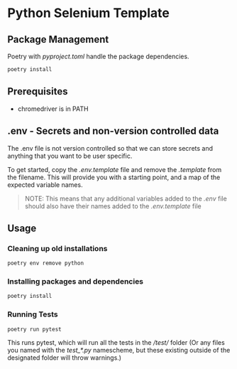 # Python Selenium Template

## Package Management

Poetry with *pyproject.toml* handle the package dependencies.

```bash
poetry install
```

## Prerequisites

* chromedriver is in PATH

## .env - Secrets and non-version controlled data

The .env file is not version controlled so that we can store secrets and anything that you want to be user specific.

To get started, copy the *.env.template* file and remove the *.template* from the filename. This will provide you with a starting point, and a map of the expected variable names.

> NOTE: This means that any additional variables added to the *.env* file should also have their names added to the *.env.template* file

## Usage

### Cleaning up old installations

```bash
poetry env remove python
```

### Installing packages and dependencies

```bash
poetry install
```

### Running Tests

```bash
poetry run pytest
```

This runs pytest, which will run all the tests in the */test/* folder (Or any files you named with the *test_\*.py* namescheme, but these existing outside of the designated folder will throw warnings.)
